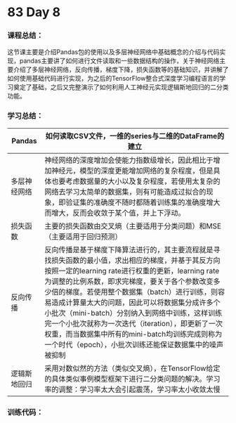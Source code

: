 # 83 Day 8
### 课程总结：
这节课主要是介绍Pandas包的使用以及多层神经网络中基础概念的介绍与代码实现，pandas主要讲了如何进行文件读取和一些数据结构的操作，关于神经网络主要介绍了多层神经网络，反向传播，梯度下降，损失函数等的基础知识，并讲解了如何使用基础代码进行实现，为之后的TensorFlow整合式深度学习编程语言的学习奠定了基础，之后又完整演示了如何利用人工神经元实现逻辑斯地回归的二分类功能。
### 学习总结：

| Pandas | 如何读取CSV文件，一维的series与二维的DataFrame的建立 |
| ----------------- | ------------------------------------------------------------ |
| 多层神经网络 | 神经网络的深度增加会使能力指数级增长，因此相比于增加神经元，模型的深度更能增加网络的复杂程度，但是具体也要考虑数据量的大小以及复杂程度，若使用太复杂的网络去学习太简单的数据集，则有可能造成过拟合的现象，即验证集的准确度不随时都随着训练集的准确度增大而增大，反而会收敛于某个值，并上下浮动。 |
| 损失函数 | 主要的损失函数由交叉熵（主要适用于分类问题）和MSE（主要适用于回归预测） |
| 反向传播 | 反向传播是基于梯度下降算法进行的，其主要流程就是寻找损失函数的最小值，求出相应的梯度，并基于其反方向按照一定的learning rate进行权重的更新，learning rate为调整的比例系数，即求完梯度，要关于各个参数改变多少倍的梯度。若使用整个数据集（batch）进行训练，则容易造成计算量太大的问题，因此可以将数据集分成许多个小批次（mini-batch）分别纳入到网络中训练，这样训练完一个小批次就称为一次迭代（iteration），即更新了一次权重，而当数据集中所有的mini-batch均训练完成则称为一个时代（epoch），小批次训练还能保证数据集中的噪声被抑制 |
| 逻辑斯地回归 | 采用对数似然的方法（类似交叉熵），在TensorFlow给定的具体类似事例模型框架下进行二分类问题的解决。学习率的调整：学习率太大会引起震荡，学习率太小收敛太慢 |

### 训练代码：



